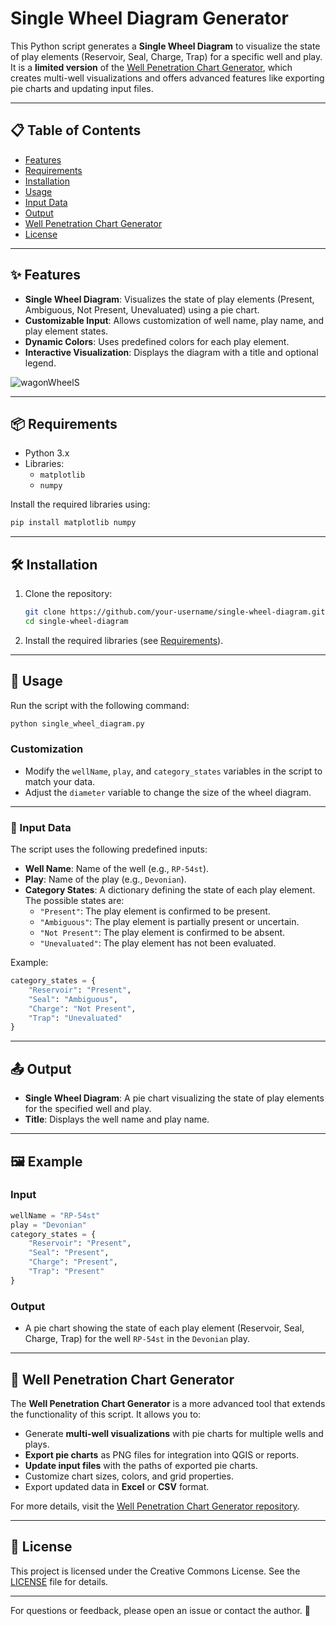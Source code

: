 # Single Wheel Diagram Generator

This Python script generates a **Single Wheel Diagram** to visualize the state of play elements (Reservoir, Seal, Charge, Trap) for a specific well and play. It is a **limited version** of the [Well Penetration Chart Generator](https://github.com/ExpGeoLab/WellPenetrationChart), which creates multi-well visualizations and offers advanced features like exporting pie charts and updating input files.

---

## 📋 Table of Contents
- [Features](#-features)
- [Requirements](#-requirements)
- [Installation](#-installation)
- [Usage](#-usage)
- [Input Data](#-input-data)
- [Output](#-output)
- [Well Penetration Chart Generator](#-well-penetration-chart-generator)
- [License](#-license)

---

## ✨ Features
- **Single Wheel Diagram**: Visualizes the state of play elements (Present, Ambiguous, Not Present, Unevaluated) using a pie chart.
- **Customizable Input**: Allows customization of well name, play name, and play element states.
- **Dynamic Colors**: Uses predefined colors for each play element.
- **Interactive Visualization**: Displays the diagram with a title and optional legend.
  
![wagonWheelS](https://github.com/user-attachments/assets/7137a33d-6dfb-4a26-bc5e-b644d2bbbfdc)

---

## 📦 Requirements
- Python 3.x
- Libraries:
  - `matplotlib`
  - `numpy`

Install the required libraries using:
```bash
pip install matplotlib numpy
```

---

## 🛠 Installation
1. Clone the repository:
   ```bash
   git clone https://github.com/your-username/single-wheel-diagram.git
   cd single-wheel-diagram
   ```
2. Install the required libraries (see [Requirements](#-requirements)).

---

## 🚀 Usage
Run the script with the following command:
```bash
python single_wheel_diagram.py
```

### Customization
- Modify the `wellName`, `play`, and `category_states` variables in the script to match your data.
- Adjust the `diameter` variable to change the size of the wheel diagram.

---

### 📂 Input Data
The script uses the following predefined inputs:
- **Well Name**: Name of the well (e.g., `RP-54st`).
- **Play**: Name of the play (e.g., `Devonian`).
- **Category States**: A dictionary defining the state of each play element. The possible states are:
  - `"Present"`: The play element is confirmed to be present.
  - `"Ambiguous"`: The play element is partially present or uncertain.
  - `"Not Present"`: The play element is confirmed to be absent.
  - `"Unevaluated"`: The play element has not been evaluated.

Example:
```python
category_states = {
    "Reservoir": "Present", 
    "Seal": "Ambiguous",
    "Charge": "Not Present",
    "Trap": "Unevaluated"
}
``` 


---

## 📤 Output
- **Single Wheel Diagram**: A pie chart visualizing the state of play elements for the specified well and play.
- **Title**: Displays the well name and play name.

---

## 🖼 Example
### Input
```python
wellName = "RP-54st"
play = "Devonian"
category_states = {
    "Reservoir": "Present", 
    "Seal": "Present",
    "Charge": "Present",
    "Trap": "Present"
}
```

### Output
- A pie chart showing the state of each play element (Reservoir, Seal, Charge, Trap) for the well `RP-54st` in the `Devonian` play.

---

## 🔗 Well Penetration Chart Generator
The **Well Penetration Chart Generator** is a more advanced tool that extends the functionality of this script. It allows you to:
- Generate **multi-well visualizations** with pie charts for multiple wells and plays.
- **Export pie charts** as PNG files for integration into QGIS or reports.
- **Update input files** with the paths of exported pie charts.
- Customize chart sizes, colors, and grid properties.
- Export updated data in **Excel** or **CSV** format.

For more details, visit the [Well Penetration Chart Generator repository](https://github.com/ExpGeoLab/WellPenetrationChart).

---

## 📄 License
This project is licensed under the Creative Commons License. See the [LICENSE](LICENSE.txt) file for details.

---

For questions or feedback, please open an issue or contact the author. 🚀
